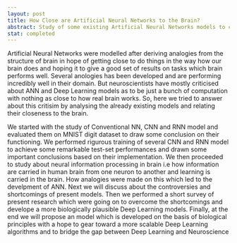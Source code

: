 ```yaml
---
layout: post
title: How Close are Artificial Neural Networks to the Brain?
abstract: Study of some existing Artificial Neural Networks models to compare their structure and performance and also to realise their biological resemblance to the processing in the brain. To bridge the gap between Deep Learning and Neuroscience.
stat: completed
---
```

Artificial Neural Networks were modelled after deriving analogies from the structure of brain in hope of getting close to do things in the way how our brain does and hoping it to give a good set of results on tasks which brain performs well. Several anologies has been developed and are performing incredibly well in their domain. But neuroscientists have mostly criticised about ANN and Deep Learning models as to be just a bunch of computation with nothing as close to how real brain works. So, here we tried to answer about this critisim by analysing the already existing models and relating their closeness to the brain.

We started with the study of Conventional NN, CNN and RNN model and evaluated them on MNIST digit dataset to draw some conclusion on their functioning. We performed rigurous training of several CNN and RNN model to achieve some remarkable test-set performances and drawn some important conclusions based on their implementation. We then proceeded to study about neural information processing in brain i.e how information are carried in human brain from one neuron to another and learning is carried in the brain. How analogies were made on this which led to the develpment of ANN. Next we will discuss about the controversies and shortcomings of present models. Then we performed a short survey of present research which were going on to overcome the shortcomings and develope a more biologically plausible Deep Learning models. Finally, at the end we will propose an model which is developed on the basis of biological principles with a hope to gear toward a more scalable Deep Learning algorithms and to bridge the gap between Deep Learning and Neuroscience

